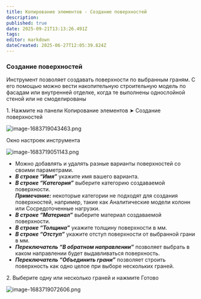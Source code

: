 ```yaml
---
title: Копирование элементов - Создание поверхностей
description: 
published: true
date: 2025-09-21T13:13:26.491Z
tags: 
editor: markdown
dateCreated: 2025-06-27T12:05:39.824Z
---
```


### **Создание поверхностей**

Инструмент позволяет создавать поверхности по выбранным граням. С его помощью можно вести накопительную строительную модель по фасадам или внутренней отделке, когда те выполнены однослойной стеной или не смоделированы

1\. Нажмите на панели Копирование элементов ➤ Создание поверхностей

![image-1683719043463.png](https://lh7-rt.googleusercontent.com/docsz/AD_4nXeDIYY_bt5UtpWP5C52eji3CQryTHxxMogGS-D8sbekxjlVy1napvUsmptyAGA5GISl9lHC_y3YgfeW45NPBBrT1ofh6NrTZSFZ-KHFXZ8qaIpZkv4K978Qh6B1l-zRHLZvGNDU5VZNQuoaJQdw1w?key=q-zPPVedAJFkbB7Ww6M5Jg)

Окно настроек инструмента

![image-1683719051143.png](https://lh7-rt.googleusercontent.com/docsz/AD_4nXcW0MuTq8mjsNlCJosC761m-q002x9jlbEoSBdAzRZPn57pH-k9ygFGCoVxUqiV7FmOzF2vvwJFQCdFiXisBYL_uWHfZFNbN6sS2Q4Q4WFdQvaYrTQftaZ-mPeYUvwX8rl2wc5GGS1NGe_l096ZEA?key=q-zPPVedAJFkbB7Ww6M5Jg)

-   Можно добавлять и удалять разные варианты поверхностей со своими параметрами.
-   ***В строке “Имя”*** укажите имя вашего варианта.
-   ***В строке “Категория”*** выберите категорию создаваемой поверхности.  
    ***Примечание:*** некоторые категории не подходят для создания поверхностей, например, такие как Аналитические модели колонн или Сосредоточенные нагрузки.
-   ***В строке “Материал”*** выберите материал создаваемой поверхности.
-   ***В строке “Толщина”*** укажите толщину поверхности в мм.
-   ***В строке “Отступ”*** укажите отступ поверхности от выбранной грани в мм.
-   ***Переключатель “В обратном направлении”*** позволяет выбрать в каком направлении будет выдавливаться поверхность.
-   ***Переключатель “Объединить грани”*** позволяет строить поверхность как одно целое при выборе нескольких граней.

2\. Выберите одну или несколько граней и нажмите Готово

![image-1683719072606.png](https://lh7-rt.googleusercontent.com/docsz/AD_4nXepzXL7SkYIptlnJKhBhkX_iVoSXl4Q61H7i0eae8wlN4Wz8ybPfwwK2NPEF2B-ZAoi6_5iG2gcikXDggi7TucSBnyzWQnh-nT4HKHnFIvjpD8sBWEDXaAGqagUGMYCD3CSobzgZ5UWC_kZzmJALA?key=q-zPPVedAJFkbB7Ww6M5Jg)